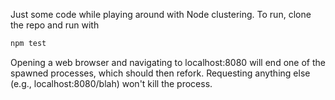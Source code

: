 Just some code while playing around with Node clustering. To run, clone the repo and run with  
```bash
npm test
```
Opening a web browser and navigating to localhost:8080 will end one of the spawned processes, which should then refork. Requesting anything else (e.g., localhost:8080/blah) won't kill the process.
